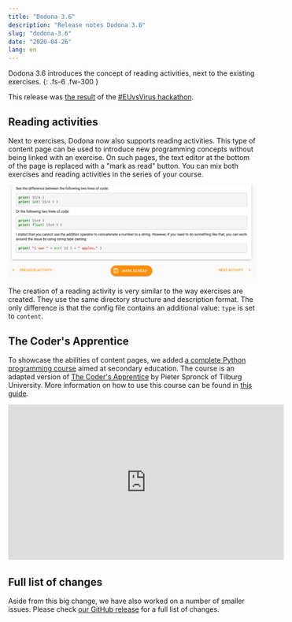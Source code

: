 ```yaml
---
title: "Dodona 3.6"
description: "Release notes Dodona 3.6"
slug: "dodona-3.6"
date: "2020-04-26"
lang: en
---
```


Dodona 3.6 introduces the concept of reading activities, next to the existing exercises.
{: .fs-6 .fw-300 }

This release was [the result](https://devpost.com/software/dodona-learn-to-code) of the [#EUvsVirus hackathon](https://euvsvirus.org/).

## Reading activities

Next to exercises, Dodona now also supports reading activities. This type of content page can be used to introduce new programming concepts without being linked with an exercise. On such pages, the text editor at the bottom of the page is replaced with a "mark as read" button. You can mix both exercises and reading activities in the series of your course.

![Mark as read](/assets/img/news/dodona-3.6/mark-as-read.png)

The creation of a reading activity is very similar to the way exercises are created. They use the same directory structure and description format. The only difference is that the config file contains an additional value: `type` is set to `content`.

## The Coder's Apprentice

To showcase the abilities of content pages, we added [a complete Python programming course](https://dodona.ugent.be/en/courses/296/) aimed at secondary education. The course is an adapted version of [The Coder's Apprentice](http://www.spronck.net/pythonbook/index.xhtml) by Pieter Spronck of Tilburg University. More information on how to use this course can be found in [this guide](/en/guides/the-coders-apprentice/).

<iframe width="560" height="315" src="https://www.youtube.com/embed/eAp-ftrZQDE" frameborder="0" allow="accelerometer; autoplay; encrypted-media; gyroscope; picture-in-picture" allowfullscreen></iframe>

## Full list of changes

Aside from this big change, we have also worked on a number of smaller issues. Please check [our GitHub release](https://github.com/dodona-edu/dodona/releases/tag/3.6) for a full list of changes.
